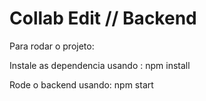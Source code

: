 # Collab Edit // Backend

Para rodar o projeto:

Instale as dependencia usando : npm install

Rode o backend usando: npm start

